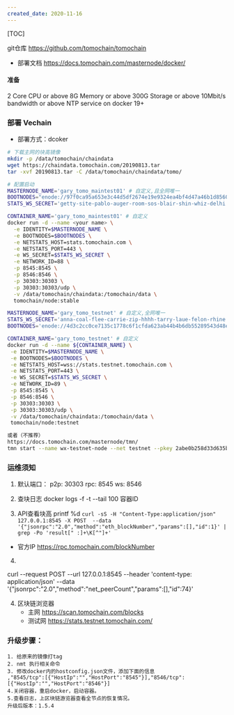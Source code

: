 ```yaml
---
created_date: 2020-11-16
---
```


[TOC]

git仓库
https://github.com/tomochain/tomochain

- 部署文档
  https://docs.tomochain.com/masternode/docker/

#### 准备

2 Core CPU or above
8G Memory or above
300G Storage or above
10Mbit/s bandwidth or above
NTP service on
docker 19+

### 部署 Vechain

- 部署方式：dcoker

```bash 主网
# 下载主网的块高镜像 
mkdir -p /data/tomochain/chaindata
wget https://chaindata.tomochain.com/20190813.tar
tar -xvf 20190813.tar -C /data/tomochain/chaindata/tomo/

# 配置启动
MASTERNODE_NAME='gary_tomo_maintest01' # 自定义,且全网唯一
BOOTNODES="enode://97f0ca95a653e3c44d5df2674e19e9324ea4bf4d47a46b1d8560f3ed4ea328f725acec3fcfcb37eb11706cf07da669e9688b091f1543f89b2425700a68bc8876@104.248.98.78:30301,enode://b72927f349f3a27b789d0ca615ffe3526f361665b496c80e7cc19dace78bd94785fdadc270054ab727dbb172d9e3113694600dd31b2558dd77ad85a869032dea@188.166.207.189:30301,enode://c8f2f0643527d4efffb8cb10ef9b6da4310c5ac9f2e988a7f85363e81d42f1793f64a9aa127dbaff56b1e8011f90fe9ff57fa02a36f73220da5ff81d8b8df351@104.248.98.60:30301"
STATS_WS_SECRET='getty-site-pablo-auger-room-sos-blair-shin-whiz-delhi'

CONTAINER_NAME='gary_tomo_maintest01' # 自定义
docker run -d --name <your name> \
  -e IDENTITY=$MASTERNODE_NAME \
  -e BOOTNODES=$BOOTNODES \
  -e NETSTATS_HOST=stats.tomochain.com \
  -e NETSTATS_PORT=443 \
  -e WS_SECRET=$STATS_WS_SECRET \
  -e NETWORK_ID=88 \
  -p 8545:8545 \
  -p 8546:8546 \
  -p 30303:30303 \
  -p 30303:30303/udp \
  -v /data/tomochain/chaindata:/tomochain/data \
  tomochain/node:stable
```

```bash 测试网
MASTERNODE_NAME='gary_tomo_testnet' # 自定义,全网唯一
STATS_WS_SECRET='anna-coal-flee-carrie-zip-hhhh-tarry-laue-felon-rhine'
BOOTNODES='enode://4d3c2cc0ce7135c1778c6f1cfda623ab44b4b6db55289543d48ecfde7d7111fd420c42174a9f2fea511a04cf6eac4ec69b4456bfaaae0e5bd236107d3172b013@52.221.28.223:30301,enode://ce1191bf9a634e7939676d136816ad84941b079c03d6a96e64cca35852363012169055c6879c644e821dc236a01d0499a1b7ff39e9518dbc00da87c7f1898604@13.251.101.216:30301,enode://46dba3a8721c589bede3c134d755eb1a38ae7c5a4c69249b8317c55adc8d46a369f98b06514ecec4b4ff150712085176818d18f59a9e6311a52dbe68cff5b2ae@13.250.94.232:30301'

CONTAINER_NAME='gary_tomo_testnet' # 自定义
docker run -d --name ${CONTAINER_NAME} \
 -e IDENTITY=$MASTERNODE_NAME \
 -e BOOTNODES=$BOOTNODES \
 -e NETSTATS_HOST=wss://stats.testnet.tomochain.com \
 -e NETSTATS_PORT=443 \
 -e WS_SECRET=$STATS_WS_SECRET \
 -e NETWORK_ID=89 \
 -p 8545:8545 \
 -p 8546:8546 \
 -p 30303:30303 \
 -p 30303:30303/udp \
 -v /data/tomochain/chaindata:/tomochain/data \
 tomochain/node:testnet

或者（不推荐）
https://docs.tomochain.com/masternode/tmn/
tmn start --name wx-testnet-node --net testnet --pkey 2abe0b258d33d635b97579b0940369e42843688750919671a06d4f2f3591f111
```

### 运维须知

1. 默认端口：
   p2p: 30303
   rpc: 8545
   ws: 8546

2. 查块日志
   docker logs -f -t --tail 100 容器ID

3. API查看块高
   printf %d `curl -sS -H "Content-Type:application/json" 127.0.0.1:8545 -X POST  --data '{"jsonrpc":"2.0","method":"eth_blockNumber","params":[],"id":1}' |  grep -Po 'result[" :]+\K[^"]+'`

- 官方IP
  https://rpc.tomochain.com/blockNumber

4.

curl --request POST --url 127.0.0.1:8545 --header 'content-type: application/json' --data '{"jsonrpc":"2.0","method":"net_peerCount","params":[],"id":74}'

4. 区块链浏览器
   - 主网 https://scan.tomochain.com/blocks
   - 测试网 https://stats.testnet.tomochain.com/

### 升级步骤：

```
1. 给原来的镜像打tag
2. nmt 执行相关命令
3. 修改docker内的hostconfig.json文件，添加下面的信息
,"8545/tcp":[{"HostIp":"","HostPort":"8545"}],"8546/tcp":[{"HostIp":"","HostPort":"8546"}]
4.关闭容器，重启docker，启动容器。
5.查看日志，上区块链游览器查看全节点的恢复情况。
升级后版本：1.5.4
```
